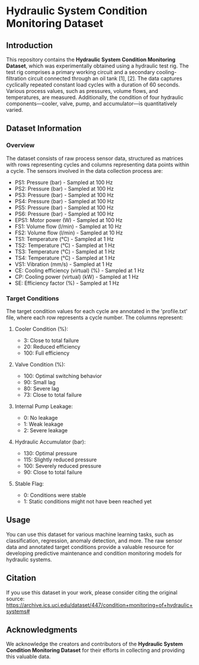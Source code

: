 # Hydraulic System Condition Monitoring Dataset

## Introduction

This repository contains the **Hydraulic System Condition Monitoring Dataset**, which was experimentally obtained using a hydraulic test rig. The test rig comprises a primary working circuit and a secondary cooling-filtration circuit connected through an oil tank [1], [2]. The data captures cyclically repeated constant load cycles with a duration of 60 seconds. Various process values, such as pressures, volume flows, and temperatures, are measured. Additionally, the condition of four hydraulic components—cooler, valve, pump, and accumulator—is quantitatively varied.

## Dataset Information

### Overview

The dataset consists of raw process sensor data, structured as matrices with rows representing cycles and columns representing data points within a cycle. The sensors involved in the data collection process are:

- PS1: Pressure (bar) - Sampled at 100 Hz
- PS2: Pressure (bar) - Sampled at 100 Hz
- PS3: Pressure (bar) - Sampled at 100 Hz
- PS4: Pressure (bar) - Sampled at 100 Hz
- PS5: Pressure (bar) - Sampled at 100 Hz
- PS6: Pressure (bar) - Sampled at 100 Hz
- EPS1: Motor power (W) - Sampled at 100 Hz
- FS1: Volume flow (l/min) - Sampled at 10 Hz
- FS2: Volume flow (l/min) - Sampled at 10 Hz
- TS1: Temperature (°C) - Sampled at 1 Hz
- TS2: Temperature (°C) - Sampled at 1 Hz
- TS3: Temperature (°C) - Sampled at 1 Hz
- TS4: Temperature (°C) - Sampled at 1 Hz
- VS1: Vibration (mm/s) - Sampled at 1 Hz
- CE: Cooling efficiency (virtual) (%) - Sampled at 1 Hz
- CP: Cooling power (virtual) (kW) - Sampled at 1 Hz
- SE: Efficiency factor (%) - Sampled at 1 Hz

### Target Conditions

The target condition values for each cycle are annotated in the 'profile.txt' file, where each row represents a cycle number. The columns represent:

1. Cooler Condition (%):
   - 3: Close to total failure
   - 20: Reduced efficiency
   - 100: Full efficiency

2. Valve Condition (%):
   - 100: Optimal switching behavior
   - 90: Small lag
   - 80: Severe lag
   - 73: Close to total failure

3. Internal Pump Leakage:
   - 0: No leakage
   - 1: Weak leakage
   - 2: Severe leakage

4. Hydraulic Accumulator (bar):
   - 130: Optimal pressure
   - 115: Slightly reduced pressure
   - 100: Severely reduced pressure
   - 90: Close to total failure

5. Stable Flag:
   - 0: Conditions were stable
   - 1: Static conditions might not have been reached yet

## Usage

You can use this dataset for various machine learning tasks, such as classification, regression, anomaly detection, and more. The raw sensor data and annotated target conditions provide a valuable resource for developing predictive maintenance and condition monitoring models for hydraulic systems.

## Citation

If you use this dataset in your work, please consider citing the original source:
https://archive.ics.uci.edu/dataset/447/condition+monitoring+of+hydraulic+systems#


## Acknowledgments

We acknowledge the creators and contributors of the **Hydraulic System Condition Monitoring Dataset** for their efforts in collecting and providing this valuable data.
